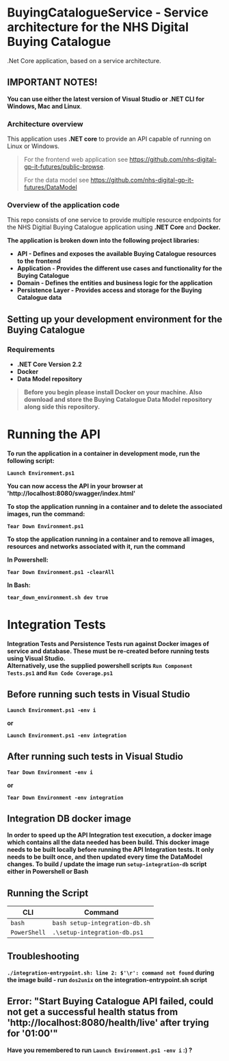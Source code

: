 
# BuyingCatalogueService - Service architecture for the NHS Digital Buying Catalogue
.Net Core application, based on a service architecture.

## IMPORTANT NOTES!
**You can use either the latest version of Visual Studio or .NET CLI for Windows, Mac and Linux**.

### Architecture overview
This application uses <b>.NET core</b> to provide an API capable of running on Linux or Windows.

> For the frontend web application see <a>https://github.com/nhs-digital-gp-it-futures/public-browse</a>.
> 
> For the data model see <a>https://github.com/nhs-digital-gp-it-futures/DataModel</a>

### Overview of the application code
This repo consists of one service to provide multiple resource endpoints for the NHS Digitial Buying Catalogue application using <b>.NET Core</b> and <b>Docker</a>.

The application is broken down into the following project libraries:

- API - Defines and exposes the available Buying Catalogue resources to the frontend
- Application - Provides the different use cases and functionality for the Buying Catalogue
- Domain - Defines the entities and business logic for the application
- Persistence Layer - Provides access and storage for the Buying Catalogue data

## Setting up your development environment for the Buying Catalogue

### Requirements
- .NET Core Version 2.2
- Docker
- Data Model repository

> Before you begin please install <b>Docker</b> on your machine.
> Also download and store the Buying Catalogue Data Model repository along side this repository.


# Running the API

To run the application in a container in development mode, run the following script:

```
Launch Environment.ps1
```

You can now access the API in your browser at 'http://localhost:8080/swagger/index.html'

To stop the application running in a container and to delete the associated images, run the command: 

```
Tear Down Environment.ps1
```
To stop the application running in a container and to remove all images, resources and networks associated with it, run the command

In Powershell:
```
Tear Down Environment.ps1 -clearAll
``` 
In Bash:
```
tear_down_environment.sh dev true
``` 

</p>

# Integration Tests

Integration Tests and Persistence Tests run against Docker images of service and database. These must be re-created before running tests using Visual Studio.
<br/>
Alternatively, use the supplied powershell scripts 
`Run Component Tests.ps1` and 
`Run Code Coverage.ps1` 

## Before running such tests in Visual Studio
```
Launch Environment.ps1 -env i
```
or
```
Launch Environment.ps1 -env integration
```



## After running such tests in Visual Studio

```
Tear Down Environment -env i
```
or
```
Tear Down Environment -env integration
```

## Integration DB docker image
In order to speed up the API Integration test execution, a docker image which contains all the data needed has been build. 
This docker image needs to be built locally before running the API Integration tests. It only needs to be built once, and then updated every time the DataModel changes.
To build / update the image run `setup-integration-db` script either in Powershell or Bash

## Running the Script
| CLI | Command |
|---------------|--------------------|
|`bash` | `bash setup-integration-db.sh` |
| `PowerShell` | `.\setup-integration-db.ps1` |

## Troubleshooting
`./integration-entrypoint.sh: line 2: $'\r': command not found` during the image build - run `dos2unix` on the integration-entrypoint.sh script

## Error: "Start Buying Catalogue API failed, could not get a successful health status from 'http://localhost:8080/health/live' after trying for '01:00'"

Have you remembered to run `Launch Environment.ps1 -env i` :) ?